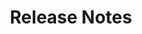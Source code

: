 ﻿---
title: Release Notes
articleTitle: Release Notes
linktitle: Release Notes
description: "Release Notes – learn about the latest updates and fixes."
type: docs
weight: 20
url: /jasperreports/release-notes/
---


